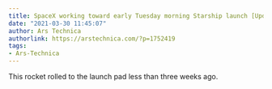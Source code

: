 ```yaml
---
title: SpaceX working toward early Tuesday morning Starship launch [Updated]
date: "2021-03-30 11:45:07"
author: Ars Technica
authorlink: https://arstechnica.com/?p=1752419
tags:
- Ars-Technica
---
```

This rocket rolled to the launch pad less than three weeks ago. 